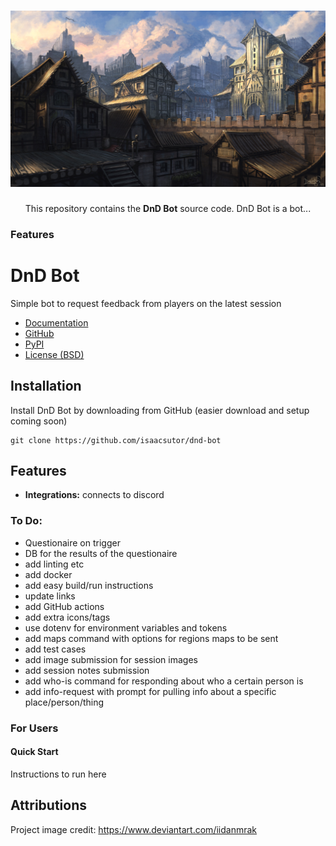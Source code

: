 <h1 align="center">
  <a href="https://github.com/isaacsutor/dnd-bot">
    <img src="images/main_town_by_iidanmrak_d5m080d.jpeg"
     alt="main_town_by_iidanmrak">
  </a>
</h1>
<p align="center">
</p>
<p align="center">
  This repository contains the <strong>DnD Bot</strong> source code.
  DnD Bot is a bot...
</p>

### Features

# DnD Bot

Simple bot to request feedback from players on the latest session

- [Documentation]()
- [GitHub](https://github.com/isaacsutor/dnd-bot)
- [PyPI]()
- [License (BSD)]()

## Installation

Install DnD Bot by downloading from GitHub (easier download and setup coming soon)

```
git clone https://github.com/isaacsutor/dnd-bot
```

## Features

- **Integrations:** connects to discord

### To Do:

- Questionaire on trigger
- DB for the results of the questionaire
- add linting etc
- add docker
- add easy build/run instructions
- update links
- add GitHub actions
- add extra icons/tags
- use dotenv for environment variables and tokens
- add maps command with options for regions maps to be sent
- add test cases
- add image submission for session images
- add session notes submission
- add who-is command for responding about who a certain person is
- add info-request with prompt for pulling info about a specific place/person/thing

### For Users

#### Quick Start

Instructions to run here

## Attributions

Project image credit: https://www.deviantart.com/iidanmrak
